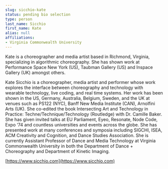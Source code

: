 ```yaml
---
slug: sicchio-kate
status: pending bio selection
type: person
last_name: Sicchio
first_name: Kate
alias: null
affiliations:
- Virginia Commonwealth University
---
```


Kate is a choreographer and media artist based in Richmond, Virginia, specializing in algorithmic choreography. She has shown work at Performance Space New York (US), Taubman Gallery (US) and Inspace Gallery (UK) amongst others.

Kate Sicchio is a choreographer, media artist and performer whose work explores the interface between choreography and technology with wearable technology, live coding, and real time systems. Her work has been shown in the US, Germany, Australia, Belgium, Sweden, and the UK at venues such as PS122 (NYC), Banff New Media Institute (CAN), Arnolfini Arts (UK). She co-edited the book Intersecting Art and Technology in Practice: Techne/Technique/Technology (Routledge) with Dr. Camille Baker. She has given invited talks at EU Parliament, Eyeo, Resonate, Node Code, Expo ‘74 and countless universities and events across the globe. She has presented work at many conferences and symposia including SIGCHI, ISEA, ACM Creativity and Cognition, and Dance Studies Association. She is currently Assistant Professor of Dance and Media Technology at Virginia Commonwealth University in both the Department of Dance + Choreography and Department of Kinetic Imaging. 

[https://www.sicchio.com](https://www.sicchio.com)

